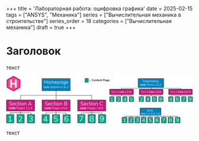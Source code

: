 +++
title = 'Лабораторная работа: оцифровка графика'
date = 2025-02-15
tags = ["ANSYS", "Механика"]
series = ["Вычислительная механика в строительстве"]
series_order = 18
categories = ["Вычислительная механика"]
draft = true
+++

# Заголовок

текст

![aaa](site-hierarchy.svg)

текст
